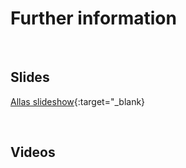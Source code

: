 
# Further information

&nbsp;


## Slides

<!--- <font color="blue">Coming soon. Be patient.<font> -->
[Allas slideshow](https://object.pouta.csc.fi/my_fishbucket/allas.pdf){:target="_blank}


&nbsp;


## Videos
